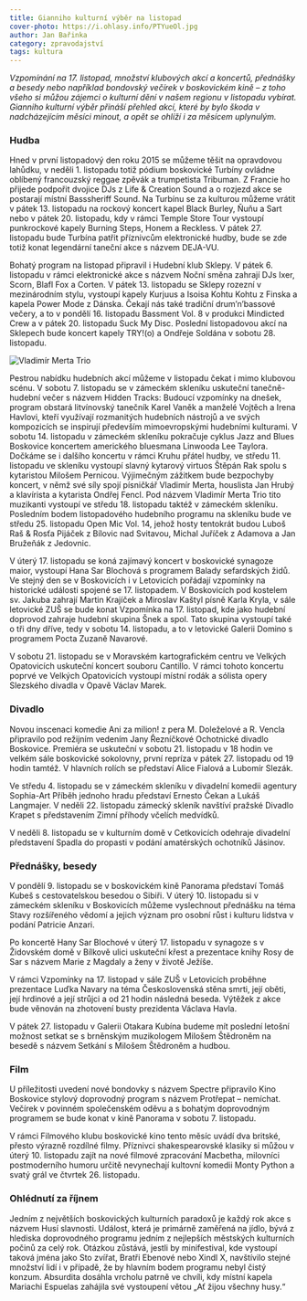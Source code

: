 ```yaml
---
title: Gianniho kulturní výběr na listopad
cover-photo: https://i.ohlasy.info/PTYueOl.jpg
author: Jan Bařinka
category: zpravodajství
tags: kultura
---
```


*Vzpomínání na 17. listopad, množství klubových akcí a koncertů, přednášky a besedy nebo například bondovský večírek v boskovickém kině – z toho všeho si můžou zájemci o kulturní dění v našem regionu v listopadu vybírat. Gianniho kulturní výběr přináší přehled akcí, které by bylo škoda v nadcházejícím měsíci minout, a opět se ohlíží i za měsícem uplynulým.*

### Hudba

Hned v první listopadový den roku 2015 se můžeme těšit na opravdovou lahůdku, v neděli 1. listopadu totiž pódium boskovické Turbíny ovládne oblíbený francouzský reggae zpěvák a trumpetista Tribuman. Z Francie ho přijede podpořit dvojice DJs z Life & Creation Sound a o rozjezd akce se postarají místní Basssheriff Sound. Na Turbínu se za kulturou můžeme vrátit v pátek 13. listopadu na rockový koncert kapel Black Burley, Ňuňu a Sart nebo v pátek 20. listopadu, kdy v rámci Temple Store Tour vystoupí punkrockové kapely Burning Steps, Honem a Reckless. V pátek 27. listopadu bude Turbína patřit příznivcům elektronické hudby, bude se zde totiž konat legendární taneční akce s názvem DEJA-VU.

Bohatý program na listopad připravil i Hudební klub Sklepy. V pátek 6. listopadu v rámci elektronické akce s názvem Noční směna zahrají DJs Ixer, Scorn, Blafl Fox a Corten. V pátek 13. listopadu se Sklepy rozezní v mezinárodním stylu, vystoupí kapely Kurjuus a Isoisa Kohtu Kohtu z Finska a kapela Power Mode z Dánska. Čekají nás také tradiční drum’n’bassové večery, a to v pondělí 16. listopadu Bassment Vol. 8 v produkci Mindicted Crew a v pátek 20. listopadu Suck My Disc. Poslední listopadovou akcí na Sklepech bude koncert kapely TRY!(o) a Ondřeje Soldána v sobotu 28. listopadu.

<img src="https://i.ohlasy.info/PTYueOl.jpg" alt="Vladimír Merta Trio" class="img-responsive">

Pestrou nabídku hudebních akcí můžeme v listopadu čekat i mimo klubovou scénu. V sobotu 7. listopadu se v zámeckém skleníku uskuteční tanečně-hudební večer s názvem Hidden Tracks: Budoucí vzpomínky na dnešek, program obstará litvínovský tanečník Karel Vaněk a manželé Vojtěch a Irena Havlovi, kteří využívají rozmanitých hudebních nástrojů a ve svých kompozicích se inspirují především mimoevropskými hudebními kulturami. V sobotu 14. listopadu v zámeckém skleníku pokračuje cyklus Jazz and Blues Boskovice koncertem amerického bluesmana Linwooda Lee Taylora. Dočkáme se i dalšího koncertu v rámci Kruhu přátel hudby, ve středu 11. listopadu ve skleníku vystoupí slavný kytarový virtuos Štěpán Rak spolu s kytaristou Milošem Pernicou. Výjimečným zážitkem bude bezpochyby koncert, v němž své síly spojí písničkář Vladimír Merta, houslista Jan Hrubý a klavírista a kytarista Ondřej Fencl. Pod názvem Vladimír Merta Trio tito muzikanti vystoupí ve středu 18. listopadu taktéž v zámeckém skleníku. Posledním bodem listopadového hudebního programu na skleníku bude ve středu 25. listopadu Open Mic Vol. 14, jehož hosty tentokrát budou Luboš Raš & Rosťa Pijáček z Bílovic nad Svitavou, Michal Juříček z Adamova a Jan Bružeňák z Jedovnic.

V úterý 17. listopadu se koná zajímavý koncert v boskovické synagoze maior, vystoupí Hana Sar Blochová s programem Balady sefardských židů. Ve stejný den se v Boskovicích i v Letovicích pořádají vzpomínky na historické události spojené se 17. listopadem. V Boskovicích pod kostelem sv. Jakuba zahrají Martin Krajíček a Miroslav Kaštyl písně Karla Kryla, v sále letovické ZUŠ se bude konat Vzpomínka na 17. listopad, kde jako hudební doprovod zahraje hudební skupina Šnek a spol. Tato skupina vystoupí také o tři dny dříve, tedy v sobotu 14. listopadu, a to v letovické Galerii Domino s programem Pocta Zuzaně Navarové.

V sobotu 21. listopadu se v Moravském kartografickém centru ve Velkých Opatovicích uskuteční koncert souboru Cantillo. V rámci tohoto koncertu poprvé ve Velkých Opatovicích vystoupí místní rodák a sólista opery Slezského divadla v Opavě Václav Marek.
 
### Divadlo

Novou inscenaci komedie Ani za milion! z pera M. Doleželové a R. Vencla připravilo pod režijním vedením Jany Řezníčkové Ochotnické divadlo Boskovice. Premiéra se uskuteční v sobotu 21. listopadu v 18 hodin ve velkém sále boskovické sokolovny, první repríza v pátek 27. listopadu od 19 hodin tamtéž. V hlavních rolích se představí Alice Fialová a Lubomír Slezák.

Ve středu 4. listopadu se v zámeckém skleníku v divadelní komedii agentury Sophia-Art Příběh jednoho hradu představí Ernesto Čekan a Lukáš Langmajer. V neděli 22. listopadu zámecký skleník navštíví pražské Divadlo Krapet s představením Zimní příhody včelích medvídků.

V neděli 8. listopadu se v kulturním domě v Cetkovicích odehraje divadelní představení Spadla do propasti v podání amatérských ochotníků Jásinov.

### Přednášky, besedy

V pondělí 9. listopadu se v boskovickém kině Panorama představí Tomáš Kubeš s cestovatelskou besedou o Sibiři. V úterý 10. listopadu si v zámeckém skleníku v Boskovicích můžeme vyslechnout přednášku na téma Stavy rozšířeného vědomí a jejich význam pro osobní růst i kulturu lidstva v podání Patricie Anzari.

Po koncertě Hany Sar Blochové v úterý 17. listopadu v synagoze s v Židovském domě v Bílkově ulici uskuteční křest a prezentace knihy Rosy de Sar s názvem Marie z Magdaly a ženy v životě Ježíše.

V rámci Vzpomínky na 17. listopad v sále ZUŠ v Letovicích proběhne prezentace Luďka Navary na téma Československá stěna smrti, její oběti, její hrdinové a její strůjci a od 21 hodin následná beseda. Výtěžek z akce bude věnován na zhotovení busty prezidenta Václava Havla.

V pátek 27. listopadu v Galerii Otakara Kubína budeme mít poslední letošní možnost setkat se s brněnským muzikologem Milošem Štědroněm na besedě s názvem Setkání s Milošem Štědroněm a hudbou.

### Film

U příležitosti uvedení nové bondovky s názvem Spectre připravilo Kino Boskovice stylový doprovodný program s názvem Protřepat – nemíchat. Večírek v povinném společenském oděvu a s bohatým doprovodným programem se bude konat v kině Panorama v sobotu 7. listopadu.

V rámci Filmového klubu boskovické kino tento měsíc uvádí dva britské, přesto výrazně rozdílné filmy. Příznivci shakespearovské klasiky si můžou v úterý 10. listopadu zajít na nové filmové zpracování Macbetha, milovníci postmoderního humoru určitě nevynechají kultovní komedii Monty Python a svatý grál ve čtvrtek 26. listopadu.

### Ohlédnutí za říjnem

Jedním z největších boskovických kulturních paradoxů je každý rok akce s názvem Husí slavnosti. Událost, která je primárně zaměřená na jídlo, bývá z hlediska doprovodného programu jedním z nejlepších městských kulturních počinů za celý rok. Otázkou zůstává, jestli by minifestival, kde vystoupí taková jména jako Sto zvířat, Bratři Ebenové nebo Xindl X, navštívilo stejné množství lidí i v případě, že by hlavním bodem programu nebyl čistý konzum. Absurdita dosáhla vrcholu patrně ve chvíli, kdy místní kapela Mariachi Espuelas zahájila své vystoupení větou „Ať žijou všechny husy.“
